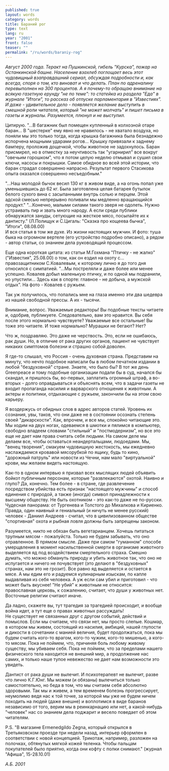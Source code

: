 ```yaml
---
published: true
layout: words
category: words
title: Бараний рог
type: text
lang: ru
year: "2001"
front: false
teaser: ""
permalink: "/ru/words/baraniy-rog"
---
```


_Август 2000 года. Теракт на Пушкинской, гибель "Курска", пожар на Останкинской башне. Население взахлеб поглощает весь этот чудовищный взаправдашний сериал, обсуждая подробности и, как всегда, споря о том, кто виноват и что делать. План по адреналину перевыполнен на 300 процентов. А я почему-то обращаю внимание на всякую газетную ерунду "не по теме": то статейка из раздела "Еда" в журнале "Итоги", то рассказ об отпуске парламентария в "Известиях". И даже - удивительное дело - появляется желание выступить в смешной роли читателя, который "не может молчать" и пишет письма в газеты и журналы. Разумеется, плюнул и не выступил._

Цитирую. "...В багажник был помещен купленный в колхозной отаре баран... В "шестерке" ему явно не нравилось - не хватало воздуха, но поняли мы это только тогда, когда крышка багажника была безнадежно испорчена мощными ударами рогов... Крышку привязали к заднему бамперу, проложив дощечкой, чтобы животное не задохнулось. Баран присмирел, но в отместку за неучтивость так "угарнирил" все вокруг "овечьим горошком", что я потом целую неделю отмывал и сушил свои ключи, насосы и покрышки. Самое обидное во всей этой истории, что баран страдал совершенно напрасно. Результат первого Стасикова опыта оказался совершенно несъедобным."

"...Наш молодой бычок весил 130 кг в живом виде, а на огонь попал уже уменьшившись до 62 кг. Была заготовлена целая батарея бутылок белого сухого вина с засыпанными внутрь солью и перцем. Этой адской смесью непрерывно поливали мы медленно вращающийся продукт." "...Конечно, малыми силами такого зверя не одолеть. Нужно устраивать пир и звать много народу. А если среди публики обнаружатся зануды, сетующие на жесткое мясо, посылайте их к дантисту." (Л.Полищук и С.Цигаль: "Сказка про кощеева бычка", "Итоги", 08.08.00)  
И вся статья в том же духе. Из жизни настоящих мужчин. И фото: туша быка на огромном вертеле (его устройство подробно описано), а рядом - автор статьи, со знанием дела руководящий процессом.

Еще одна короткая цитата: из статьи М.Гохмана "Птичку - не жалко" ("Известия", 25.08.00) о том, как он ездил на охоту с... правозащитником С.Ковалевым, к которому лично я до того дня относился с симпатией. "...Мы постреляли и даже более или менее успешно. Ковалев добыл маленькую птичку, и по одной мы подранили, но упустили... Здесь как в спорте: главное - не добыча, а мужской отдых". На фото - Ковалев с ружьем.

Так уж получилось, что попались мне на глаза именно эти два шедевра из нашей свободной прессы. А их - тысячи.

Внимание, вопрос. Уважаемые редакторы! Вы подобные тексты читаете и, одобрив, публикуете. Следовательно, вам это нравится. Вы себя после этого нормально чувствуете? Уважаемые все остальные! Вы тоже это читаете. И тоже нормально? Мурашки не бегают? Нет?

Что ж, поздравляю. Это даже не черствость. Это, если не ошибаюсь, рак души. Но, в отличие от рака других органов, пациент не чувствует никаких симптомов болезни и страшно собой доволен.

Я где-то слышал, что Россия - очень духовная страна. Представим на минуту, что нечто подобное написали бы в любом печатном издании в любой "бездуховной" стране. Знаете, что было бы? В тот же день Greenpeace и тому подобные организации подали бы в суд, начался бы скандал, и пришлось бы, во-первых, заплатить огромный штраф, а во-вторых - долго оправдываться и объяснять всем, что в задачи газеты не входит пропаганда насилия и варварского отношения к животным. А актеры и политики, отдыхающие с ружьем, закончили бы на этом свою карьеру.

Я воздержусь от обидных слов в адрес авторов статей. Уровень их сознания, увы, таков, что они даже не в состоянии осознать степень своей "дикарскости". Как, впрочем, и все мы, спокойно читающие это. Мы ходим на двух ногах, одеваемся в шмотки и пялимся в компьютер, свободно владеем словами "стильный" и "постмодернизм", но все это еще не дает нам права считать себя людьми. На самом деле мы делаем все, чтобы оставаться неандертальцами, людоедами. Мы, "венец творения", смакуем чудовищную жестокость, мы ежедневно наслаждаемся кровавой мясорубкой по ящику, будь то кино, "дорожный патруль" или новости из Чечни, нам мало "виртуальной" крови, мы желаем видеть настоящую.

Как-то в одном интервью я призвал всех мыслящих людей объявить бойкот публичным персонам, которые "развлекаются" охотой. Наивно и глупо? Да, конечно. Тем более - в стране, где развлечение посредством убийства есть признак "настоящего мужчины" и способ единения с природой, а также (иногда) символ принадлежности к высшему обществу. Не быть охотником - это как-то даже не по-русски. Чудесная панорама: от Тургенева и Толстого до Михалкова и Кириенко. Правда, один наивный и гениальный (и ничуть не менее русский) человек - Даниил Андреев - считал, что в цивилизованном обществе "спортивная" охота и рыбная ловля должны быть запрещены законом.

Разумеется, никто не обязан быть вегетарианцем. Хочешь питаться трупным мясом - пожалуйста. Только не будем забывать, что оно отравленное. В прямом смысле. Даже при самом "гуманном" способе умерщвления в момент насильственной смерти в организме животного выделяется яд под воздействием смертельного страха. Смешно думать, что можно обмануть природу и убить животное так, что оно не испугается и ничего не почувствует (это делают в "бездуховных" странах, нам это не грозит). Все равно яд выделяется и остается в мясе. А мы едим его и радуемся кулинарным изыскам, по капле выдавливая из себя человека. А уж если сам убил и приготовил - что может быть вкуснее! "Не убий" к животным не относится: православная церковь, к сожалению, считает, что души у животных нет. Восточные религии считают иначе.

Да ладно, скажете вы, тут трагедия за трагедией происходит, и вообще война идет, а тут еще о правах животных рассуждать!  
Не существует не связанных друг с другом событий, действий и помыслов. Если мы считаем, что связи нет, мы просто слепые. Кошмар, в котором мы живем, состоящий из насилия, амбиций, нашей глупости и дикости в сочетании с манией величия, будет продолжаться, пока мы будем считать кого-то врагом, кого-то чужим, кого-то мишенью, а кого-то мясом. Пока не поймем, что, причиняя боль любому живому существу, мы убиваем себя. Пока не поймем, что за пределами нашего физического тела находится не внешний мир, а продолжение нас самих, и только наше тупое невежество не дает нам возможности это увидеть.

Дантист от рака души не вылечит. И психотерапевт не вылечит, разве что лично К.Г.Юнг. Мы можем (и обязаны) вылечиться только самостоятельно, но беда в том, что мы считаем себя абсолютно здоровыми. Так мы и живем, а тем временем болезнь прогрессирует, неумолимо ведя нас к той точке, за которой мы уже не будем ничем походить на людей (даже внешне) и воплотимся в виде баранов независимо от того, верим мы в реинкарнацию или нет, а какой-нибудь "человек" нас со знанием дела поджарит и весело поведает об этом читателям.

P.S. "В магазине Ermenedgildo Zegna, который открылся в Третьяковском проезде три недели назад, интерьер оформлен в соответствии с новой концепцией.   Трикотаж, например, разложен на полочках, обтянутых мягкой кожей теленка. Чтобы пальцам покупателей было приятно, когда они кофту с полки снимают." (журнал "Афиша", 15-28.10.01)

_А.Б. 2001_